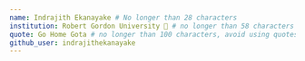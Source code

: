 ```yaml
---
name: Indrajith Ekanayake # No longer than 28 characters
institution: Robert Gordon University 🚩 # no longer than 58 characters
quote: Go Home Gota # no longer than 100 characters, avoid using quotes(") to guarantee the format remains the same.
github_user: indrajithekanayake
---
```

